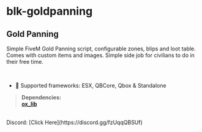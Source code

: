 # blk-goldpanning
## Gold Panning
Simple FiveM Gold Panning script, configurable zones, blips and loot table. Comes with custom items and images. Simple side job for civilians to do in their free time.

﻿
- :bank: Supported frameworks: ESX, QBCore, Qbox & Standalone

> **Dependencies:**
> <br>
> **[ox_lib](https://github.com/overextended/ox_lib/releases/tag/v3.24.0)**

<br>
Discord: [Click Here](https://discord.gg/fzUqqQBSUf)
<br>
